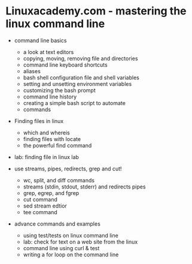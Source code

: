 Linuxacademy.com - mastering the linux command line
===================================================

* command line basics
  - a look at text editors
  - copying, moving, removing file and directories
  - command line keyboard shortcuts
  - aliases
  - bash shell configuration file and shell variables
  - setting and unsetting environment variables
  - customizing the bash prompt
  - command line history
  - creating a simple bash script to automate
  - commands
  
* Finding files in linux
  - which and whereis
  - finding files with locate
  - the powerful find command
  
* lab: finding file in linux lab

* use streams, pipes, redirects, grep and cut!
  - wc, split, and diff commands
  - streams (stdin, stdout, stderr) and redirects pipes
  - grep, egrep, and fgrep
  - cut command
  - sed stream edtior
  - tee command
  
* advance commands and examples
  - using test/tests on linux command line
  - lab: check for text on a web site from the linux
  - command line using curl & test
  - writing a for loop on the command line
  